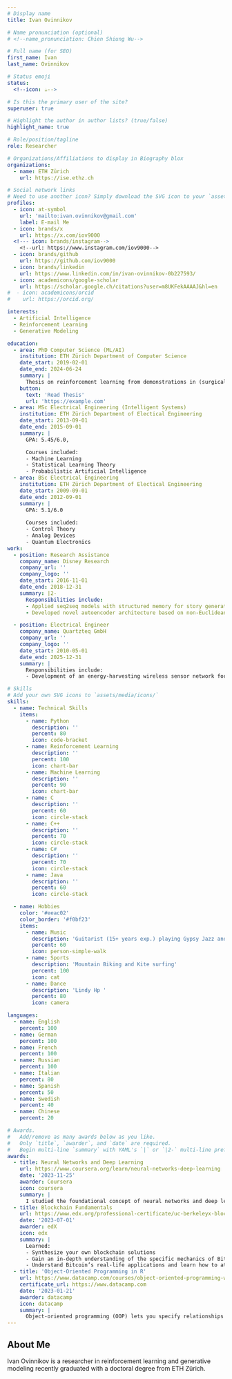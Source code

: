 ```yaml
---
# Display name
title: Ivan Ovinnikov

# Name pronunciation (optional)
# <!--name_pronunciation: Chien Shiung Wu-->

# Full name (for SEO)
first_name: Ivan    
last_name: Ovinnikov

# Status emoji
status:
  <!--icon: ☕️-->

# Is this the primary user of the site?
superuser: true

# Highlight the author in author lists? (true/false)
highlight_name: true

# Role/position/tagline
role: Researcher

# Organizations/Affiliations to display in Biography blox
organizations:
  - name: ETH Zürich
    url: https://ise.ethz.ch

# Social network links
# Need to use another icon? Simply download the SVG icon to your `assets/media/icons/` folder.
profiles:
  - icon: at-symbol
    url: 'mailto:ivan.ovinnikov@gmail.com'
    label: E-mail Me
  - icon: brands/x
    url: https://x.com/iov9000
  <!--- icon: brands/instagram-->
    <!--url: https://www.instagram.com/iov9000-->
  - icon: brands/github
    url: https://github.com/iov9000
  - icon: brands/linkedin
    url: https://www.linkedin.com/in/ivan-ovinnikov-0b227593/
  - icon: academicons/google-scholar
    url: https://scholar.google.ch/citations?user=m8UKFekAAAAJ&hl=en
#  - icon: academicons/orcid
#    url: https://orcid.org/

interests:
  - Artificial Intelligence
  - Reinforcement Learning
  - Generative Modeling

education:
  - area: PhD Computer Science (ML/AI)
    institution: ETH Zürich Department of Computer Science
    date_start: 2019-02-01
    date_end: 2024-06-24
    summary: |
      Thesis on reinforcement learning from demonstrations in (surgical) digital twins. Supervised by Prof. Joachim Buhmann and Prof. Andreas Krause.
    button:
      text: 'Read Thesis'
      url: 'https://example.com'
  - area: MSc Electrical Engineering (Intelligent Systems)
    institution: ETH Zürich Department of Electical Engineering
    date_start: 2013-09-01
    date_end: 2015-09-01
    summary: |
      GPA: 5.45/6.0,

      Courses included:
      - Machine Learning 
      - Statistical Learning Theory
      - Probabilistic Artificial Intelligence
  - area: BSc Electrical Engineering
    institution: ETH Zürich Department of Electical Engineering
    date_start: 2009-09-01
    date_end: 2012-09-01
    summary: |
      GPA: 5.1/6.0
      
      Courses included:
      - Control Theory
      - Analog Devices 
      - Quantum Electronics
work:
  - position: Research Assistance
    company_name: Disney Research 
    company_url: ''
    company_logo: ''
    date_start: 2016-11-01
    date_end: 2018-12-31
    summary: |2-
      Responsibilities include:
      - Applied seq2seq models with structured memory for story generation.
      - Developed novel autoencoder architecture based on non-Euclidean latent space geometry.

  - position: Electrical Engineer 
    company_name: Quartzteq GmbH
    company_url: ''
    company_logo: ''
    date_start: 2010-05-01
    date_end: 2025-12-31
    summary: |
      Responsibilities include:
      - Development of an energy-harvesting wireless sensor network for health monitoring of large electrical machines

# Skills
# Add your own SVG icons to `assets/media/icons/`
skills:
  - name: Technical Skills
    items:
      - name: Python
        description: ''
        percent: 80
        icon: code-bracket
      - name: Reinforcement Learning
        description: ''
        percent: 100
        icon: chart-bar
      - name: Machine Learning
        description: ''
        percent: 90
        icon: chart-bar
      - name: C 
        description: ''
        percent: 60
        icon: circle-stack
      - name: C++ 
        description: ''
        percent: 70
        icon: circle-stack
      - name: C# 
        description: ''
        percent: 70
        icon: circle-stack
      - name: Java 
        description: ''
        percent: 60
        icon: circle-stack

  - name: Hobbies
    color: '#eeac02'
    color_border: '#f0bf23'
    items:
      - name: Music
        description: 'Guitarist (15+ years exp.) playing Gypsy Jazz and Progressive Metal'
        percent: 60
        icon: person-simple-walk
      - name: Sports
        description: 'Mountain Biking and Kite surfing'
        percent: 100
        icon: cat
      - name: Dance
        description: 'Lindy Hp '
        percent: 80
        icon: camera

languages:
  - name: English
    percent: 100
  - name: German
    percent: 100
  - name: French
    percent: 100
  - name: Russian
    percent: 100
  - name: Italian
    percent: 80
  - name: Spanish
    percent: 50
  - name: Swedish
    percent: 40
  - name: Chinese
    percent: 20

# Awards.
#   Add/remove as many awards below as you like.
#   Only `title`, `awarder`, and `date` are required.
#   Begin multi-line `summary` with YAML's `|` or `|2-` multi-line prefix and indent 2 spaces below.
awards:
  - title: Neural Networks and Deep Learning
    url: https://www.coursera.org/learn/neural-networks-deep-learning
    date: '2023-11-25'
    awarder: Coursera
    icon: coursera
    summary: |
      I studied the foundational concept of neural networks and deep learning. By the end, I was familiar with the significant technological trends driving the rise of deep learning; build, train, and apply fully connected deep neural networks; implement efficient (vectorized) neural networks; identify key parameters in a neural network’s architecture; and apply deep learning to your own applications.
  - title: Blockchain Fundamentals
    url: https://www.edx.org/professional-certificate/uc-berkeleyx-blockchain-fundamentals
    date: '2023-07-01'
    awarder: edX
    icon: edx
    summary: |
      Learned:
      - Synthesize your own blockchain solutions
      - Gain an in-depth understanding of the specific mechanics of Bitcoin
      - Understand Bitcoin’s real-life applications and learn how to attack and destroy Bitcoin, Ethereum, smart contracts and Dapps, and alternatives to Bitcoin’s Proof-of-Work consensus algorithm
  - title: 'Object-Oriented Programming in R'
    url: https://www.datacamp.com/courses/object-oriented-programming-with-s3-and-r6-in-r
    certificate_url: https://www.datacamp.com
    date: '2023-01-21'
    awarder: datacamp
    icon: datacamp
    summary: |
      Object-oriented programming (OOP) lets you specify relationships between functions and the objects that they can act on, helping you manage complexity in your code. This is an intermediate level course, providing an introduction to OOP, using the S3 and R6 systems. S3 is a great day-to-day R programming tool that simplifies some of the functions that you write. R6 is especially useful for industry-specific analyses, working with web APIs, and building GUIs.
---
```


## About Me

Ivan Ovinnikov is a researcher in reinforcement learning and generative modeling recently graduated with a doctoral degree from ETH Zürich.

